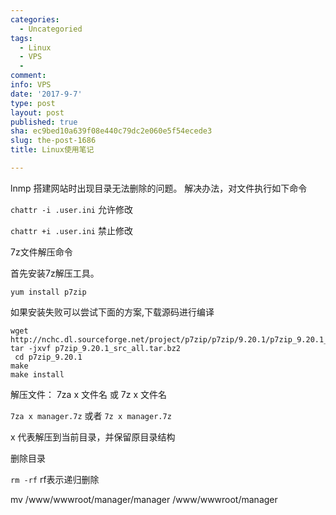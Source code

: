 ```yaml
---
categories:
  - Uncategoried
tags:
  - Linux
  - VPS
  - 
comment: 
info: VPS
date: '2017-9-7'
type: post
layout: post
published: true
sha: ec9bed10a639f08e440c79dc2e060e5f54ecede3
slug: the-post-1686
title: Linux使用笔记

---
```

lnmp 搭建网站时出现目录无法删除的问题。
解决办法，对文件执行如下命令

`chattr -i .user.ini`   允许修改

`chattr +i .user.ini`  禁止修改

7z文件解压命令 

首先安装7z解压工具。

`yum install p7zip`

如果安装失败可以尝试下面的方案,下载源码进行编译

```
wget http://nchc.dl.sourceforge.net/project/p7zip/p7zip/9.20.1/p7zip_9.20.1_src_all.tar.bz2 
tar -jxvf p7zip_9.20.1_src_all.tar.bz2
 cd p7zip_9.20.1
make 
make install
```

解压文件： 7za  x   文件名 或 7z  x   文件名

`7za x manager.7z`  或者 `7z x manager.7z`  

x 代表解压到当前目录，并保留原目录结构



删除目录

`rm -rf`   rf表示递归删除

mv /www/wwwroot/manager/manager   /www/wwwroot/manager

